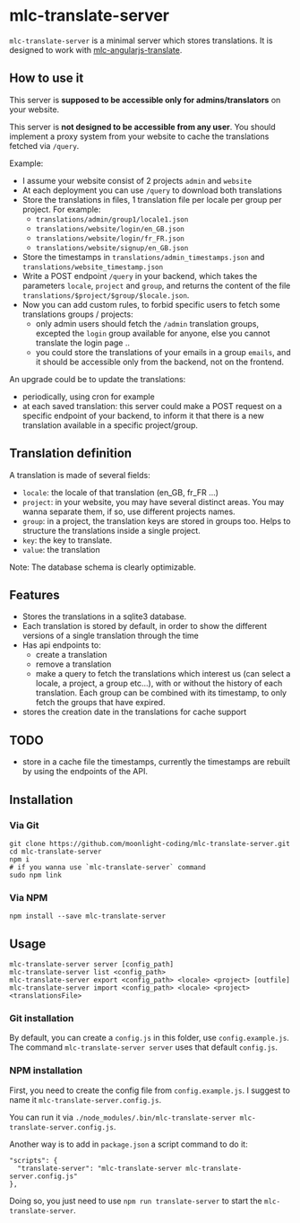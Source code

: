 # mlc-translate-server


`mlc-translate-server` is a minimal server which stores translations. It is designed to work with [mlc-angularjs-translate](https://github.com/moonlight-coding/mlc-angularjs-translate).

## How to use it

This server is **supposed to be accessible only for admins/translators** on your website.

This server is **not designed to be accessible from any user**. You should implement a proxy system from your website to cache the translations fetched via `/query`.

Example:
- I assume your website consist of 2 projects `admin` and `website`
- At each deployment you can use `/query` to download both translations
- Store the translations in files, 1 translation file per locale per group per project. For example:
  - `translations/admin/group1/locale1.json`
  - `translations/website/login/en_GB.json`
  - `translations/website/login/fr_FR.json`
  - `translations/website/signup/en_GB.json`
- Store the timestamps in `translations/admin_timestamps.json` and `translations/website_timestamp.json`
- Write a POST endpoint `/query` in your backend, which takes the parameters `locale`, `project` and `group`, and returns the content of the file `translations/$project/$group/$locale.json`.
- Now you can add custom rules, to forbid specific users to fetch some translations groups / projects:
  - only admin users should fetch the `/admin` translation groups, excepted the `login` group available for anyone, else you cannot translate the login page ..
  - you could store the translations of your emails in a group `emails`, and it should be accessible only from the backend, not on the frontend.

An upgrade could be to update the translations:
- periodically, using cron for example
- at each saved translation: this server could make a POST request on a specific endpoint of your backend, to inform it that there is a new translation available in a specific project/group.

## Translation definition

A translation is made of several fields:
- `locale`: the locale of that translation (en_GB, fr_FR ...)
- `project`: in your website, you may have several distinct areas. You may wanna separate them, if so, use different projects names.
- `group`: in a project, the translation keys are stored in groups too. Helps to structure the translations inside a single project.
- `key`: the key to translate.
- `value`: the translation

Note: The database schema is clearly optimizable.

## Features

- Stores the translations in a sqlite3 database.
- Each translation is stored by default, in order to show the different versions of a single translation through the time
- Has api endpoints to:
  - create a translation
  - remove a translation
  - make a query to fetch the translations which interest us (can select a locale, a project, a group etc...), with or without the history of each translation. Each group can be combined with its timestamp, to only fetch the groups that have expired.
- stores the creation date in the translations for cache support

## TODO

- store in a cache file the timestamps, currently the timestamps are rebuilt by using the endpoints of the API.

## Installation

### Via Git

```
git clone https://github.com/moonlight-coding/mlc-translate-server.git
cd mlc-translate-server
npm i
# if you wanna use `mlc-translate-server` command
sudo npm link
```

### Via NPM

`npm install --save mlc-translate-server`

## Usage

```
mlc-translate-server server [config_path]
mlc-translate-server list <config_path>
mlc-translate-server export <config_path> <locale> <project> [outfile]
mlc-translate-server import <config_path> <locale> <project> <translationsFile>
```

### Git installation

By default, you can create a `config.js` in this folder, use `config.example.js`. The command `mlc-translate-server server` uses that default `config.js`.

### NPM installation

First, you need to create the config file from `config.example.js`. I suggest to name it `mlc-translate-server.config.js`.

You can run it via `./node_modules/.bin/mlc-translate-server mlc-translate-server.config.js`.

Another way is to add in `package.json` a script command to do it:

```
"scripts": {
  "translate-server": "mlc-translate-server mlc-translate-server.config.js"
},
```

Doing so, you just need to use `npm run translate-server` to start the `mlc-translate-server`.

